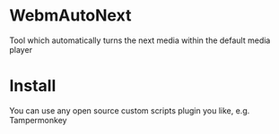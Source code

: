 # WebmAutoNext
Tool which automatically turns the next media within the default media player

# Install
You can use any open source custom scripts plugin you like, e.g. Tampermonkey
